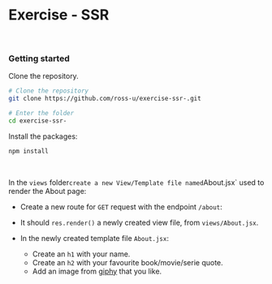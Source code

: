 # Exercise - SSR

<br>

### Getting started

Clone the repository.

```bash
# Clone the repository
git clone https://github.com/ross-u/exercise-ssr-.git

# Enter the folder
cd exercise-ssr-
```

Install the packages:

```bash
npm install
```


<br>

In the `views` folder` create a new View/Template file named `About.jsx` used to render the About page:

- Create a new route for `GET` request with the endpoint `/about`:

- It should `res.render()` a newly created view file, from `views/About.jsx`.
- In the newly created template file `About.jsx`:
  - Create an `h1` with your name.
  - Create an `h2` with your favourite book/movie/serie quote.
  - Add an image from [giphy](https://giphy.com/) that you like.
